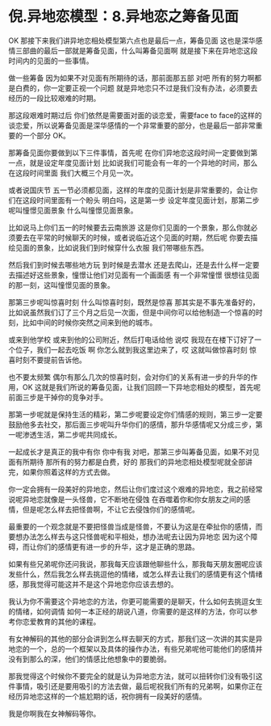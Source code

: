# 倪.异地恋模型：8.异地恋之筹备见面

OK 那接下来我们讲异地恋相处模型第六点也是最后一点，筹备见面 这也是深华感情三部曲的最后一部就是筹备见面，什么叫筹备见面啊 就是接下来在异地恋这段时间内的见面的一些事情。

做一些筹备 因为如果不对见面有所期待的话，那前面那五部 对吧 所有的努力啊都是白费的，你一定要正视一个问题 就是异地恋只不过是我们没有办法，必须要去经历的一段比较艰难的时期。

那这段艰难时期过后 你们依然是需要面对面的谈恋爱，需要face to face的这样的谈恋爱，所以说筹备见面是深华感情的一个非常重要的部分，也是最后一部非常重要的一个部分 OK。

那筹备见面你要做到以下三件事情，首先呢 在你们异地恋这段时间一定要做到第一点，就是设定年度见面计划 比如说我们可能会有一年的一个异地的时间，那么在这段时间里面 我们大概三个月见一次。

或者说国庆节 五一节必须都见面，这样的年度的见面计划是非常重要的，会让你们在这段时间里面有一个盼头 明白吗，这是第一步 设定年度见面计划，那第二步呢叫憧憬见面景象 什么叫憧憬见面景象。

比如说马上你们五一的时候要去云南旅游 这是你们见面的一个景象，那么你就必须要去在平常的时候聊天的时候，或者说临近这个见面的时期，然后呢 你要去描绘见面的景象，比如说我们到时候穿什么衣服 我们带哪些东西。

然后我们到时候去哪些地方玩 到时候是去潜水 还是去爬山，还是去什么样一定要去描述好这些景象，憧憬让他们对见面有一个画面感 有一个非常憧憬 很想往见面的那一刻，这叫憧憬见面的景象。

那第三步呢叫惊喜时刻 什么叫惊喜时刻，既然是惊喜 那其实是不事先准备好的，比如说虽然我们订了三个月之后见一次面，但是中间你可以给他制造一个惊喜的时刻，比如中间的时候你突然之间来到他的城市。

或来到他学校 或来到他的公司附近，然后打电话给他 说哎 我现在在楼下订好了一个位子，我们一起去吃饭 啊 你怎么就到我这里边来了，哎 这就叫做惊喜时刻 惊喜时刻不要提前告诉他。

也不要太频繁 偶尔有那么几次的惊喜时刻，会对你们的关系有进一步的升华的作用，OK 这就是我们所说的筹备见面，让我们回顾一下异地恋相处的模型，首先呢前面三步是干掉你的竞争对手。

那第一步呢就是保持生活的精彩，第二步呢要设定你们情感的规则，第三步一定要鼓励他多去社交，那后面三步呢叫升华你们的感情，那升华感情呢又分成三步，第一呢渗透生活，第二步呢共同成长。

一起成长才是真正的我中有你 你中有我 对吧，那第三步叫筹备见面，如果不对见面有所期待 那所有的努力都是白费，好的 那我们的异地恋相处模型呢就全部讲完，如果你照着这样的方式去做。

你一定会拥有一段美好的异地恋，然后让你们度过这个艰难的异地恋，我之前经常说呢异地恋就像是一头怪兽，它不断地在侵蚀 在吞噬着你和你女朋友之间的感情，但是呢怎么样去把怪兽啊，不让它去侵蚀你们的感情呢。

最重要的一个观念就是不要把怪兽当成是怪兽，不要认为这是在牵扯你的感情，而要想办法怎么样去与这只怪兽呢和平相处，想办法呢去让因为异地恋 因为这个障碍，而让你们的感情更有进一步的升华，这才是正确的思路。

如果有些兄弟呢你还问我说，那我每天应该跟他聊些什么，那我每天朋友圈呢应该发些什么，然后我怎么样去挑逗他的情绪，或怎么样去让我们的感情更有这个情绪感，那我觉得可能这并不是这个异地恋你应该去想的。

我认为你不需要这个异地恋的方法，你更可能需要的是聊天，什么如何去挑逗女生的情绪，如何调情 如何一本正经的胡说八道，你需要的是这样的方法，你可以参考你恋爱教育的其他的课程。

有女神解码的其他的部分会讲到怎么样去聊天的方式，那我们这一次讲的其实是异地恋的一个，总的一个框架以及具体的操作办法，有些兄弟呢他可能他们的感情并没有到那么的深，他们的情感比他想象中的要脆弱。

那我觉得这个时候你不要完全的就是认为异地恋方法，就可以扭转你们没有吸引这件事情，吸引还是要用吸引的方法去做，最后呢祝我们所有的兄弟啊，如果你正在经历异地恋这样的一个尴尬期的话，祝你拥有一段美好的感情。

我是你啊我在女神解码等你。